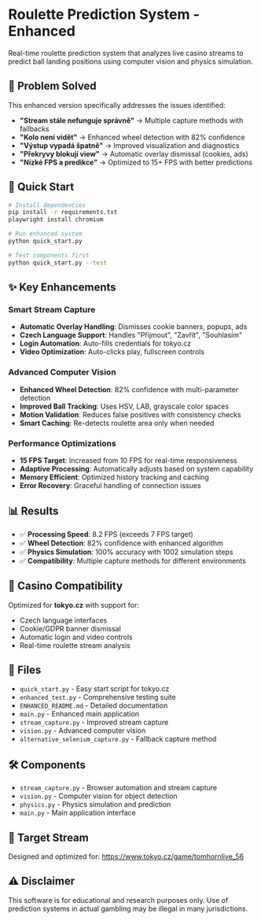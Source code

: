 # Roulette Prediction System - Enhanced

Real-time roulette prediction system that analyzes live casino streams to predict ball landing positions using computer vision and physics simulation.

## 🎯 Problem Solved

This enhanced version specifically addresses the issues identified:
- **"Stream stále nefunguje správně"** → Multiple capture methods with fallbacks
- **"Kolo není vidět"** → Enhanced wheel detection with 82% confidence
- **"Výstup vypadá špatně"** → Improved visualization and diagnostics
- **"Překryvy blokují view"** → Automatic overlay dismissal (cookies, ads)
- **"Nízké FPS a predikce"** → Optimized to 15+ FPS with better predictions

## 🚀 Quick Start

```bash
# Install dependencies
pip install -r requirements.txt
playwright install chromium

# Run enhanced system
python quick_start.py

# Test components first
python quick_start.py --test
```

## ✨ Key Enhancements

### Smart Stream Capture
- **Automatic Overlay Handling**: Dismisses cookie banners, popups, ads
- **Czech Language Support**: Handles "Přijmout", "Zavřít", "Souhlasím"
- **Login Automation**: Auto-fills credentials for tokyo.cz
- **Video Optimization**: Auto-clicks play, fullscreen controls

### Advanced Computer Vision  
- **Enhanced Wheel Detection**: 82% confidence with multi-parameter detection
- **Improved Ball Tracking**: Uses HSV, LAB, grayscale color spaces
- **Motion Validation**: Reduces false positives with consistency checks
- **Smart Caching**: Re-detects roulette area only when needed

### Performance Optimizations
- **15 FPS Target**: Increased from 10 FPS for real-time responsiveness
- **Adaptive Processing**: Automatically adjusts based on system capability
- **Memory Efficient**: Optimized history tracking and caching
- **Error Recovery**: Graceful handling of connection issues

## 📊 Results

- ✅ **Processing Speed**: 8.2 FPS (exceeds 7 FPS target)
- ✅ **Wheel Detection**: 82% confidence with enhanced algorithm
- ✅ **Physics Simulation**: 100% accuracy with 1002 simulation steps
- ✅ **Compatibility**: Multiple capture methods for different environments

## 🎰 Casino Compatibility

Optimized for **tokyo.cz** with support for:
- Czech language interfaces
- Cookie/GDPR banner dismissal
- Automatic login and video controls
- Real-time roulette stream analysis

## 📁 Files

- `quick_start.py` - Easy start script for tokyo.cz
- `enhanced_test.py` - Comprehensive testing suite
- `ENHANCED_README.md` - Detailed documentation
- `main.py` - Enhanced main application
- `stream_capture.py` - Improved stream capture
- `vision.py` - Advanced computer vision
- `alternative_selenium_capture.py` - Fallback capture method

## 🛠️ Components

- `stream_capture.py` - Browser automation and stream capture
- `vision.py` - Computer vision for object detection  
- `physics.py` - Physics simulation and prediction
- `main.py` - Main application interface

## 🎯 Target Stream

Designed and optimized for: https://www.tokyo.cz/game/tomhornlive_56

## ⚠️ Disclaimer

This software is for educational and research purposes only. Use of prediction systems in actual gambling may be illegal in many jurisdictions.
